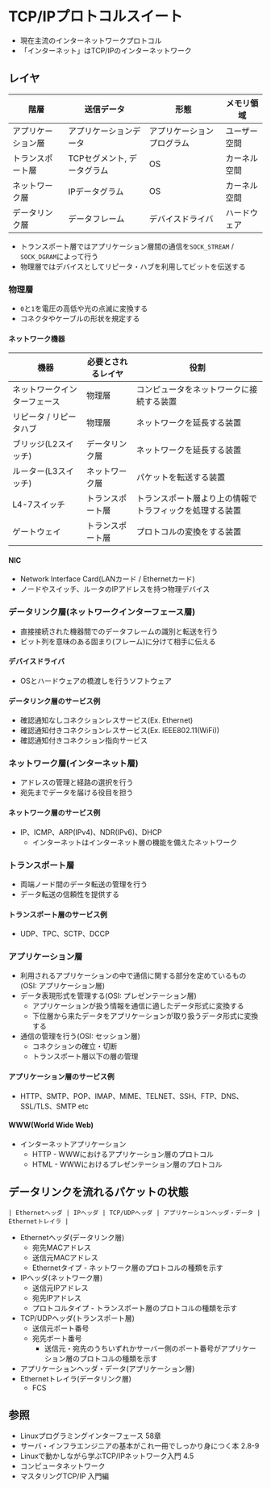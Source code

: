 # TCP/IPプロトコルスイート
- 現在主流のインターネットワークプロトコル
- 「インターネット」はTCP/IPのインターネットワーク

## レイヤ

| 階層               | 送信データ                  | 形態                       | メモリ領域   |
| -                  | -                           | -                          | -            |
| アプリケーション層 | アプリケーションデータ      | アプリケーションプログラム | ユーザー空間 |
| トランスポート層   | TCPセグメント, データグラム | OS                         | カーネル空間 |
| ネットワーク層     | IPデータグラム              | OS                         | カーネル空間 |
| データリンク層     | データフレーム              | デバイスドライバ           | ハードウェア |

- トランスポート層ではアプリケーション層間の通信を`SOCK_STREAM` / `SOCK_DGRAM`によって行う
- 物理層ではデバイスとしてリピータ・ハブを利用してビットを伝送する

### 物理層
- `0`と`1`を電圧の高低や光の点滅に変換する
- コネクタやケーブルの形状を規定する

#### ネットワーク機器

| 機器                         | 必要とされるレイヤ | 役割                                                     |
| -                            | -                  | -                                                        |
| ネットワークインターフェース | 物理層             | コンピュータをネットワークに接続する装置                 |
| リピータ / リピータハブ      | 物理層             | ネットワークを延長する装置                               |
| ブリッジ(L2スイッチ)         | データリンク層     | ネットワークを延長する装置                               |
| ルーター(L3スイッチ)         | ネットワーク層     | パケットを転送する装置                                   |
| L4-7スイッチ                 | トランスポート層   | トランスポート層より上の情報でトラフィックを処理する装置 |
| ゲートウェイ                 | トランスポート層   | プロトコルの変換をする装置                               |

#### NIC
- Network Interface Card(LANカード / Ethernetカード)
- ノードやスイッチ、ルータのIPアドレスを持つ物理デバイス

### データリンク層(ネットワークインターフェース層)
- 直接接続された機器間でのデータフレームの識別と転送を行う
- ビット列を意味のある固まり(フレーム)に分けて相手に伝える

#### デバイスドライバ
- OSとハードウェアの橋渡しを行うソフトウェア

#### データリンク層のサービス例
- 確認通知なしコネクションレスサービス(Ex. Ethernet)
- 確認通知付きコネクションレスサービス(Ex. IEEE802.11(WiFi))
- 確認通知付きコネクション指向サービス

### ネットワーク層(インターネット層)
- アドレスの管理と経路の選択を行う
- 宛先までデータを届ける役目を担う

#### ネットワーク層のサービス例
- IP、ICMP、ARP(IPv4)、NDR(IPv6)、DHCP
  - インターネットはインターネット層の機能を備えたネットワーク

### トランスポート層
- 両端ノード間のデータ転送の管理を行う
- データ転送の信頼性を提供する

#### トランスポート層のサービス例
- UDP、TPC、SCTP、DCCP

### アプリケーション層
- 利用されるアプリケーションの中で通信に関する部分を定めているもの(OSI: アプリケーション層)
- データ表現形式を管理する(OSI: プレゼンテーション層)
  - アプリケーションが扱う情報を通信に適したデータ形式に変換する
  - 下位層から来たデータをアプリケーションが取り扱うデータ形式に変換する
- 通信の管理を行う(OSI: セッション層)
  - コネクションの確立・切断
  - トランスポート層以下の層の管理

#### アプリケーション層のサービス例
- HTTP、SMTP、POP、IMAP、MIME、TELNET、SSH、FTP、DNS、SSL/TLS、SMTP etc

#### WWW(World Wide Web)
- インターネットアプリケーション
  - HTTP - WWWにおけるアプリケーション層のプロトコル
  - HTML - WWWにおけるプレゼンテーション層のプロトコル

## データリンクを流れるパケットの状態
```
| Ethernetヘッダ | IPヘッダ | TCP/UDPヘッダ | アプリケーションヘッダ・データ | Ethernetトレイラ |
```

- Ethernetヘッダ(データリンク層)
  - 宛先MACアドレス
  - 送信元MACアドレス
  - Ethernetタイプ - ネットワーク層のプロトコルの種類を示す
- IPヘッダ(ネットワーク層)
  - 送信元IPアドレス
  - 宛先IPアドレス
  - プロトコルタイプ - トランスポート層のプロトコルの種類を示す
- TCP/UDPヘッダ(トランスポート層)
  - 送信元ポート番号
  - 宛先ポート番号
    - 送信元・宛先のうちいずれかサーバー側のポート番号がアプリケーション層のプロトコルの種類を示す
- アプリケーションヘッダ・データ(アプリケーション層)
- Ethernetトレイラ(データリンク層)
  - FCS

## 参照
- Linuxプログラミングインターフェース 58章
- サーバ・インフラエンジニアの基本がこれ一冊でしっかり身につく本 2.8-9
- Linuxで動かしながら学ぶTCP/IPネットワーク入門 4.5
- コンピュータネットワーク
- マスタリングTCP/IP 入門編
